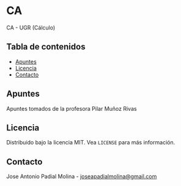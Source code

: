 # CA
CA - UGR (Cálculo)

<!-- TABLE OF CONTENTS -->
## Tabla de contenidos

* [Apuntes](#p)
* [Licencia](#license)
* [Contacto](#contact)

## Apuntes
Apuntes tomados de la profesora Pilar Muñoz Rivas

<!-- LICENCIA -->
## Licencia

Distribuido bajo la licencia MIT. Vea `LICENSE` para más información.

<!-- CONTACTO -->
## Contacto

Jose Antonio Padial Molina - joseapadialmolina@gmail.com